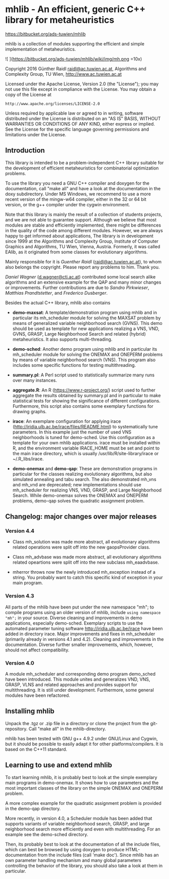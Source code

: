 # mhlib - An efficient, generic C++ library for metaheuristics #

https://bitbucket.org/ads-tuwien/mhlib

mhlib is a collection of modules supporting the efficient and simple implementation of metaheuristics.

![ ](https://bitbucket.org/ads-tuwien/mhlib/wiki/img/mh.png =10x)

Copyright 2016 G&uuml;nther Raidl <raidl@ac.tuwien.ac.at>,
Algorithms and Complexity Group, TU Wien,
http://www.ac.tuwien.ac.at 

Licensed under the Apache License, Version 2.0 (the "License");
you may not use this file except in compliance with the License.
You may obtain a copy of the License at

    http://www.apache.org/licenses/LICENSE-2.0

Unless required by applicable law or agreed to in writing, software
distributed under the License is distributed on an "AS IS" BASIS,
WITHOUT WARRANTIES OR CONDITIONS OF ANY KIND, either express or implied.
See the License for the specific language governing permissions and
limitations under the License.


## Introduction ##

This library is intended to be a problem-independent C++ library
suitable for the development of efficient metaheuristics for 
combinatorial optimization problems.

To use the library you need a GNU C++ compiler and doxygen for the
documentation, call "make all" and have a look at the documentation in
the doxy subdirectory. Under MS Windows, we recommend to use a more
recent version of the mingw-w64 compiler, either in the 32 or 64 bit
version, or the g++ compiler under the cygwin environment.

Note that this library is mainly the result of a collection of 
students projects, and we are not able to guarantee support. 
Although we believe that most modules are stable and efficiently implemented, 
there might be differences in the quality of the code among different modules.
However, we are always happy to get informed about applications,
The library is in development since 1999 at the 
Algorithms and Complexity Group,
Institute of Computer Graphics and Algorithms, TU Wien, Vienna, Austria.
Formerly, it was called EAlib, as it originated from some classes for
evolutionary algorithms.

Mainly responsible for it is *Guenther Raidl* (raidl@ac.tuwien.ac.at),
to whom also belongs the copyright. 
Please report any problems to him. Thank you.

*Daniel Wagner* (d.wagner@cti.ac.at) contributed some local search alike
algorithms and an extensive example for the QAP and many minor changes or
improvements. Further contributions are due to *Sandro Pirkwieser*, *Matthias Prandtstetter*, and *Frederico Dusberger*.

Besides the actual C++ library, mhlib also contains 

- **demo-maxsat**: A template/demonstration program using mhlib and in
  particular its mh_scheduler module for solving the MAXSAT problem by
  means of generalized variable neighborhood search (GVNS). This demo
  should be used as template for new applications realizing a VNS, VND,
  GVNS, GRASP, Large Neighborhood Search and related (hybrid) metaheuristics.
  It also supports multi-threading.

- **demo-sched**: Another demo program using mhlib and in particular its
  mh_scheduler module for solving the ONEMAX and ONEPERM problems by
  means of variable neighborhood search (VNS).  This program also
  includes some specific functions for testing multithreading.

- **summary.pl**: A Perl script used to statistically summarize many runs
  over many instances.

- **aggregate.R**: An R (https://www.r-project.org/) script used to
  further aggregate the results obtained by summary.pl and in particular
  to make statistical tests for showing the significance of different
  configurations. Furthermore, this script also contains some exemplary
  functions for drawing graphs.

- **irace**: An exemplare configuration for applying irace
  (http://iridia.ulb.ac.be/irace/files/README.html) to systematically
  tune parameters. In this example just the number of used VNS
  neighborhoods is tuned for demo-sched. Use this configuration as a
  template for your own mhlib applications. irace must be installed
  within R, and the environment variable IRACE_HOME must be set and
  point to the main irace directory, which is usually 
  /usr/lib/R/site-library/irace or ~/.R_libs/irace.

- **demo-onemax** and **demo-qap**: These are demonstration programs in
  particular for the classes realizing evolutionary algorithms, but also
  simulated annealing and tabu search. The also demonstrated mh_vns and mh_vnd
  are deprecated; new implementations should use mh_scheduler for
  realizing VNS, VND, GRASP, and Large Neighborhood Search. 
  While demo-onemax solves the ONEMAX and ONEPERM problems, demo-qap
  solves the quadratic assignment problem.

## Changelog: major changes over major releases ##

### Version 4.4 ###

- Class mh_solution was made more abstract, all evolutionary
  algorithms related operations were split off into the new gaopsProvider
  class.

- Class mh_advbase was made more abstract, all evolutionary algorithms
  related opeartions were split off into the new subclass
  mh_eaadvbase.

- mherror throws now the newly introduced mh_exception instead of a
  string. You probably want to catch this specific kind of exception 
  in your main program.

### Version 4.3 ###

All parts of the mhlib have been put under the new namespace "mh"; to
compile programs using an older version of mhlib, include `using
namespace "mh";` in your source. Diverse cleaning and improvements in
demo applications, especially demo-sched. Exemplary scripts to use the
automated parameter tuning software http://iridia.ulb.ac.be/irace have
been added in directory irace. Major improvements and fixes in
mh_scheduler (primarily already in versions 4.1 and 4.2). Cleaning and
improvements in the documentation. Diverse
further smaller improvements, which, however, should not affect compatibility.

### Version 4.0 ###

A module mh_scheduler and corresponding demo program demo_sched have been introduced. This module unites and generalizes VND, VNS, GRASP, VLNS and related approaches and provides support for multithreading. It is still under development. Furthermore, some general modules have been refactored.


## Installing mhlib ##

Unpack the .tgz or .zip file in a directory or clone the project from the git-repository. Call "make all" in the mhlib-directory.

mhlib has been tested with GNU g++ 4.9.2 under GNU/Linux and Cygwin, but it
should be possible to easily adapt it for other platforms/compilers.
It is based on the C++11 standard.


## Learning to use and extend mhlib ##

To start learning mhlib, it is probably best to look at the
simple exemplary main programs in demo-onemax.
It shows how to use parameters and the most important classes of the library on the simple ONEMAX and ONEPERM problem.

A more complex example for the quadratic assignment problem is provided
in the demo-qap directory.

More recently, in version 4.0, a Scheduler module has been added that supports
variants of variable neighborhood search, GRASP, and large neighborhood search more efficiently and even with multithreading. For an example see the demo-sched directory.

Then, its probably best to look at the documentation of all the include 
files, which can best be browsed by using doxygen to produce HTML-documentation from the include files (call 'make doc'). Since mhlib has an own parameter handling mechanism and many global parameters controlling the behavior of the library, you should also take a look at them in particular.
